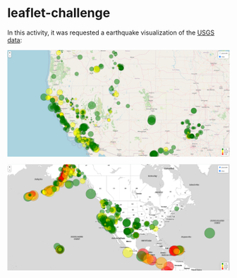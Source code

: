 # leaflet-challenge

In this activity, it was requested a earthquake visualization of the [USGS data](https://earthquake.usgs.gov/earthquakes/feed/v1.0/geojson.php):

![earthquake visualization](https://github.com/cami5326/leaflet-challenge/blob/main/pictures/earthquake%20visualization.png)

![greyscale visualization](https://github.com/cami5326/leaflet-challenge/blob/main/pictures/greyscale%20visualization.png)